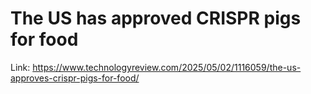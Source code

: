 # The US has approved CRISPR pigs for food

Link: https://www.technologyreview.com/2025/05/02/1116059/the-us-approves-crispr-pigs-for-food/
